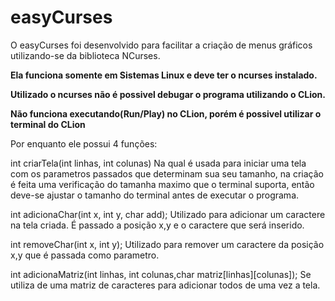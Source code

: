 # easyCurses
 O easyCurses foi desenvolvido para facilitar a criação de menus gráficos utilizando-se da biblioteca NCurses.
 
 **Ela funciona somente em Sistemas Linux e deve ter o ncurses instalado.**
 
 **Utilizado o ncurses não é possivel debugar o programa utilizando o CLion.**
 
 **Não funciona executando(Run/Play) no CLion, porém é possivel utilizar o terminal do CLion**
 
 
 Por enquanto ele possui 4 funções:
 
 int criarTela(int linhas, int colunas)
 Na qual é usada para iniciar uma tela com os parametros passados que determinam sua seu tamanho, na criação é feita uma verificação do 
 tamanha maximo que o terminal suporta, então deve-se ajustar o tamanho do terminal antes de executar o programa.
 
int adicionaChar(int x, int y, char add);
Utilizado para adicionar um caractere na tela criada. É passado a posição x,y e o caractere que será inserido. 

int removeChar(int x, int y);
Utilizado para remover um caractere da posição x,y que é passada como parametro.

int adicionaMatriz(int linhas, int colunas,char matriz[linhas][colunas]);
Se utiliza de uma matriz de caracteres para adicionar todos de uma vez a tela.
